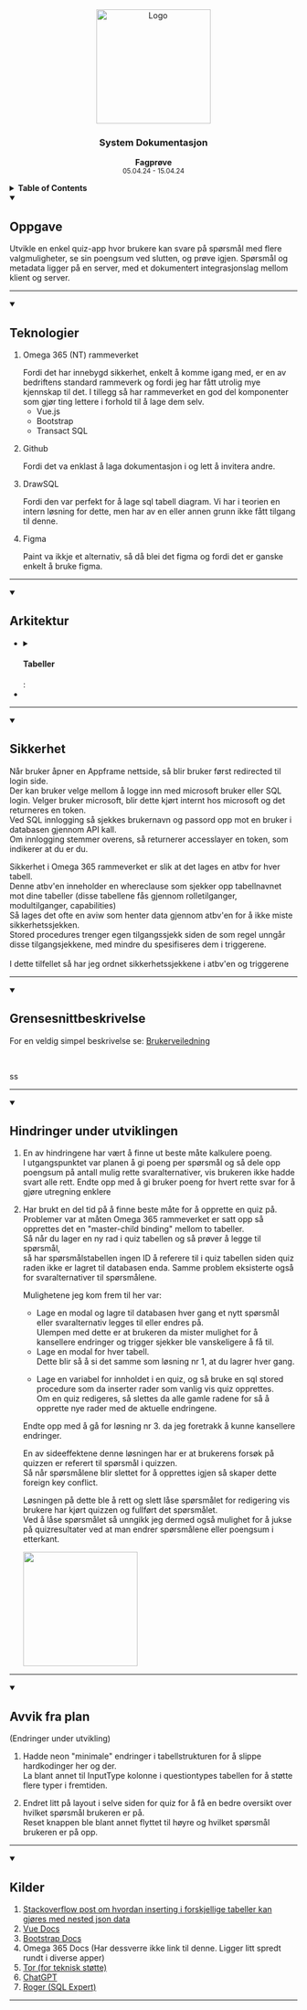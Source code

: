 <div align="center">
  <a href="https://github.com/ArvidWedtstein/Fagproove">
    <img src="https://content.energage.com/company-images/SE45893/SE45893_logo_orig.png" alt="Logo" width="200" height="200">
  </a>

  <h3 align="center">System Dokumentasjon</h3>

  <p align="center">
    <b>Fagprøve</b>
    <br />
    <sub>05.04.24 - 15.04.24</sub>
  </p>
</div>

<details>
  <summary>
    <b>Table of Contents</b>
  </summary>
  <ol>
    <li>
      <a href="#oppgave">Oppgave</a>
    </li>
    <li>
      <a href="#teknologier">Teknologier</a>
    </li>
    <li>
      <a href="#teknologier">Arkitektur</a>
       <ul>
        <li>
          <a href="#tabeller">Tabeller</a>
          <ul>
            <li>
              <a href="#sikkerhet-i-tabeller">Sikkerhet i Tabeller</a>
            </li>
          </ul>
        </li>
      </ul>
    </li>
    <li>
      <a href="#sikkerhet">Sikkerhet</a>
    </li>
    <li>
      <a href="#grensesnittbeskrivelse">Grensesnittbeskrivelse</a>
    </li>
    <li>
      <a href="#hindringer-under-utviklingen">Hindringer under utviklingen</a>
    </li>
    <li>
      <a href="#avvik-fra-plan">Avvik fra plan</a>
    </li>
    <li>
      <a href="#kilder">Kilder / Ressurser</a>
    </li>
  </ol>
</details>

<details open>
  <summary>
    <h2>Oppgave</h2>
  </summary>
  <p>
    Utvikle en enkel quiz-app hvor brukere kan svare på spørsmål med flere valgmuligheter, se sin poengsum ved slutten, og prøve igjen. Spørsmål og metadata ligger på en server, med et dokumentert integrasjonslag mellom klient og server. 
  </p>  
  <hr>
</details>
<details open>
  <summary>
    <h2>Teknologier</h2>
  </summary>
   <ol>
    <li>
      <p>Omega 365 (NT) rammeverket</p>
      Fordi det har innebygd sikkerhet, enkelt å komme igang med, er en av bedriftens standard rammeverk og fordi jeg har fått utrolig mye kjennskap til det. I tillegg så har rammeverket en god del komponenter som gjør ting lettere i forhold til å lage dem selv. 
       <ul>
        <li>
          Vue.js
        </li>
        <li>
         Bootstrap
        </li>
        <li>
          Transact SQL
        </li>
      </ul>
    </li>
    <li>
      <p>Github</p>
      Fordi det va enklast å laga dokumentasjon i og lett å invitera andre.
    </li>
    <li>
      <p>DrawSQL</p>
      Fordi den var perfekt for å lage sql tabell diagram. Vi har i teorien en intern løsning for dette, men har av en eller annen grunn ikke fått tilgang til denne.
    </li>
    <li>
      <p>Figma</p>
      Paint va ikkje et alternativ, så då blei det figma og fordi det er ganske enkelt å bruke figma.
    </li>
  </ol>
  <hr>
</details>

<details open>
  <summary>
    <h2>Arkitektur</h2>
  </summary>
 <ul>
    <li>
      <details>
        <summary>
          <h4>Tabeller</h4>:
        </summary>      
        <a href="https://drawsql.app/teams/arvid/diagrams/quiz-application">Tabellstruktur</a>
      </details>
    </li>
   <li>
     
   </li>
  </ul>
  <hr />
</details>

<details open>
  <summary>
    <h2>Sikkerhet</h2>
  </summary>
  <p>
    Når bruker åpner en Appframe nettside, så blir bruker først redirected til login side.<br>
    Der kan bruker velge mellom å logge inn med microsoft bruker eller SQL login.
    Velger bruker microsoft, blir dette kjørt internt hos microsoft og det returneres en token.<br>
    Ved SQL innlogging så sjekkes brukernavn og passord opp mot en bruker i databasen gjennom API kall.<br>
    Om innlogging stemmer overens, så returnerer accesslayer en token, som indikerer at du er du.
  </p>
  <p>
    Sikkerhet i Omega 365 rammeverket er slik at det lages en atbv for hver tabell.<br>
    Denne atbv'en inneholder en whereclause som sjekker opp tabellnavnet mot dine tabeller (disse tabellene fås gjennom rolletilganger, modultilganger, capabilities)<br>
    Så lages det ofte en aviw som henter data gjennom atbv'en for å ikke miste sikkerhetssjekken.<br>
    Stored procedures trenger egen tilgangssjekk siden de som regel unngår disse tilgangsjekkene, med mindre du spesifiseres dem i triggerene.
    <br><br>
    I dette tilfellet så har jeg ordnet sikkerhetssjekkene i atbv'en og triggerene
  </p>
  <hr />
</details>
<details open>
  <summary>
    <h2>Grensesnittbeskrivelse</h2>
  </summary>
  <p>
    For en veldig simpel beskrivelse se: <a href="User_Manual_NO.md">Brukerveiledning</a>
  </p>
  <br>
  <p>
    ss
  </p>
  <hr />
</details>

<details open>
  <summary>
    <h2>Hindringer under utviklingen</h2>
  </summary>
  <ol>
    <li>
      <p>
        En av hindringene har vært å finne ut beste måte kalkulere poeng.<br>
        I utgangspunktet var planen å gi poeng per spørsmål og så dele opp poengsum på antall mulig rette svaralternativer, vis brukeren ikke hadde svart alle rett.
        Endte opp med å gi bruker poeng for hvert rette svar for å gjøre utregning enklere
      </p>   
    </li>
    <li>
      <p>
        Har brukt en del tid på å finne beste måte for å opprette en quiz på.<br>
        Problemer var at måten Omega 365 rammeverket er satt opp så opprettes det en "master-child binding" mellom to tabeller.<br>
        Så når du lager en ny rad i quiz tabellen og så prøver å legge til spørsmål,<br>
        så har spørsmålstabellen ingen ID å referere til i quiz tabellen siden quiz raden ikke er lagret til databasen enda.
        Samme problem eksisterte også for svaralternativer til spørsmålene.
      </p>
      <p>Mulighetene jeg kom frem til her var:</p>
      <ul>
        <li>
          Lage en modal og lagre til databasen hver gang et nytt spørsmål eller svaralternativ legges til eller endres på.<br>
          Ulempen med dette er at brukeren da mister mulighet for å kansellere endringer og trigger sjekker ble vanskeligere å få til.
        </li>
        <li>
          Lage en modal for hver tabell.<br>
          Dette blir så å si det samme som løsning nr 1, at du lagrer hver gang.
        </li>
        <li>
          <p>
            Lage en variabel for innholdet i en quiz, og så bruke en sql stored procedure som da inserter rader som vanlig vis quiz opprettes. <br>
            Om en quiz redigeres, så slettes da alle gamle radene for så å opprette nye rader med de aktuelle endringene.
          </p>
        </li>
      </ul>
      <p>
        Endte opp med å gå for løsning nr 3. da jeg foretrakk å kunne kansellere endringer.
      </p>
      <p>
        En av sideeffektene denne løsningen har er at brukerens forsøk på quizzen er referert til spørsmål i quizzen.<br>
        Så når spørsmålene blir slettet for å opprettes igjen så skaper dette foreign key conflict.
      </p>
      <p>
        Løsningen på dette ble å rett og slett låse spørsmålet for redigering vis brukere har kjørt quizzen og fullført det spørsmålet.<br>
        Ved å låse spørsmålet så unngikk jeg dermed også mulighet for å jukse på quizresultater ved at man endrer spørsmålene eller poengsum i etterkant.
      </p>
      <img src="https://github.com/ArvidWedtstein/Fagproove/assets/71834553/f323d9b3-ab67-42d4-908c-c536cee0d24f" width="200">
    </li>
  </ol>
<hr />
</details>

<details open>
  <summary>
    <h2>Avvik fra plan</h2> (Endringer under utvikling)
  </summary>
  
  <ol>
    <li>
      <p>
        Hadde neon "minimale" endringer i tabellstrukturen for å slippe hardkodinger her og der.<br>
        La blant annet til InputType kolonne i questiontypes tabellen for å støtte flere typer i fremtiden.
      </p>
    </li>
    <li>
      <p>
        Endret litt på layout i selve siden for quiz for å få en bedre oversikt over hvilket spørsmål brukeren er på.<br>
        Reset knappen ble blant annet flyttet til høyre og hvilket spørsmål brukeren er på opp.
      </p>
    </li>
  </ol>
  <hr />
</details>

<details open>
  <summary>
    <h2>Kilder</h2>
  </summary>

  <ol>
    <li>
      <a href="https://stackoverflow.com/questions/49729243/insert-nested-json-array-into-multiple-tables-in-sql-server">Stackoverflow post om hvordan inserting i forskjellige tabeller kan gjøres med nested json data</a>
    </li>
    <li>
      <a href="https://vuejs.org/">Vue Docs</a>
    </li>
    <li>
      <a href="https://getbootstrap.com/docs/5.3">Bootstrap Docs</a>
    </li>
    <li>
      Omega 365 Docs (Har dessverre ikke link til denne. Ligger litt spredt rundt i diverse apper)
    </li>
    <li>
      <a href="https://github.com/TorAasheimOmega">Tor (for teknisk støtte)</a>
    </li>
    <li>
      <a href="https://chat.openai.com">ChatGPT</a>
    </li>
    <li>
      <a href="mailto:roger.torkelsen@omega365.com">Roger (SQL Expert)</a>
    </li>
  </ol>
 
<hr />
</details>
